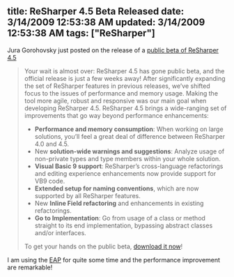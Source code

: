 title: ReSharper 4.5 Beta Released
date: 3/14/2009 12:53:38 AM
updated: 3/14/2009 12:53:38 AM
tags: ["ReSharper"]
---
Jura Gorohovsky just posted on the release of a [public beta of ReSharper 4.5](http://blogs.jetbrains.com/dotnet/2009/03/resharper-45-beta-released/)

> Your wait is almost over: ReSharper 4.5 has gone public beta, and the official release is just a few weeks away!
> After significantly expanding the set of ReSharper features in previous releases, we’ve shifted focus to the issues of performance and memory usage. Making the tool more agile, robust and responsive was our main goal when developing ReSharper 4.5.
> ReSharper 4.5 brings a wide-ranging set of improvements that go way beyond performance enhancements:
> 
> *   **Performance and memory consumption**: When working on large solutions, you’ll feel a great deal of difference between ReSharper 4.0 and 4.5.
> *   New **solution-wide warnings and suggestions**: Analyze usage of non-private types and type members within your whole solution.
> *   **Visual Basic 9 support**: ReSharper’s cross-language refactorings and editing experience enhancements now provide support for VB9 code.
> *   **Extended setup for naming conventions**, which are now supported by all ReSharper features.
> *   New **Inline Field refactoring** and enhancements in existing refactorings.
> *   **Go to Implementation**: Go from usage of a class or method straight to its end implementation, bypassing abstract classes and/or interfaces.
> 
> To get your hands on the public beta, [download it now](http://www.jetbrains.com/resharper/beta.html)!

I am using the [EAP](http://www.jetbrains.net/confluence/display/ReSharper/ReSharper+4.5+Nightly+Builds) for quite some time and the performance improvement are remarkable!
